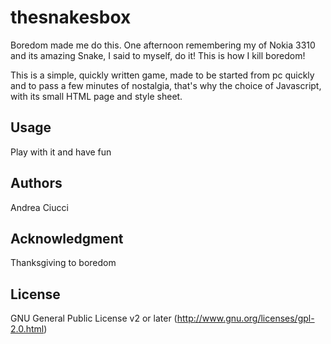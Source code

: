 # thesnakesbox

Boredom made me do this.
One afternoon remembering my of Nokia 3310 and its amazing Snake, I said to myself, do it!
This is how I kill boredom!

This is a simple, quickly written game, made to be started from pc quickly and to pass a few minutes of nostalgia, that's why the choice of Javascript, with its small HTML page and style sheet.

## Usage

Play with it and have fun

## Authors

Andrea Ciucci

## Acknowledgment

Thanksgiving to boredom

## License

GNU General Public License v2 or later (http://www.gnu.org/licenses/gpl-2.0.html)

